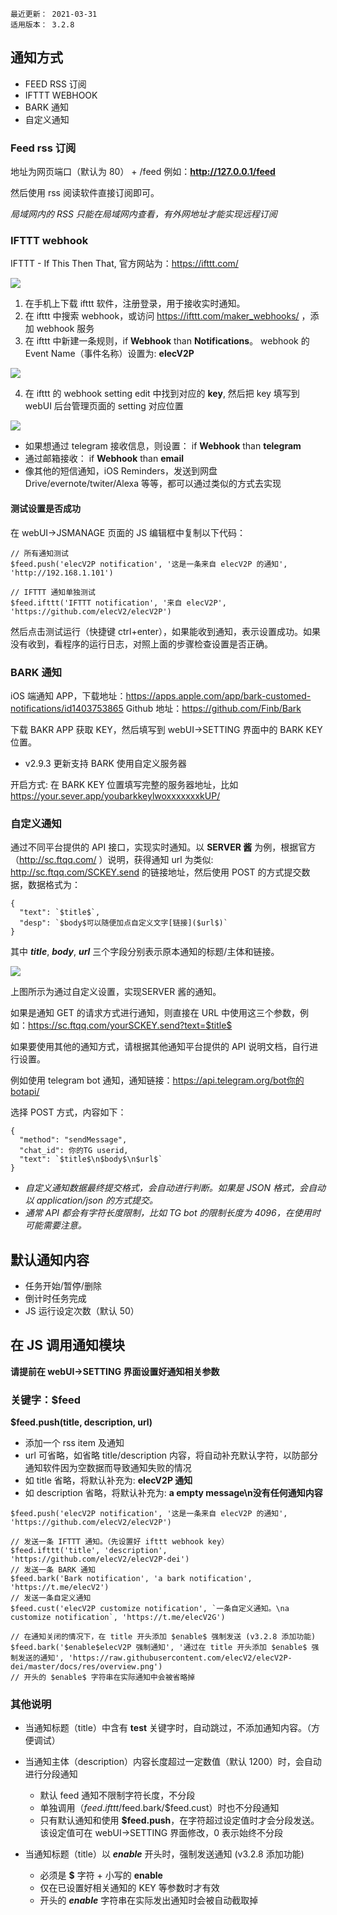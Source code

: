 ```
最近更新： 2021-03-31
适用版本： 3.2.8
```

## 通知方式

- FEED RSS 订阅
- IFTTT WEBHOOK
- BARK 通知
- 自定义通知

### Feed rss 订阅

地址为网页端口（默认为 80） + /feed
例如：**http://127.0.0.1/feed**

然后使用 rss 阅读软件直接订阅即可。

*局域网内的 RSS 只能在局域网内查看，有外网地址才能实现远程订阅*

### IFTTT webhook

IFTTT - If This Then That, 官方网站为：https://ifttt.com/

![](https://raw.githubusercontent.com/elecV2/elecV2P-dei/master/docs/res/iftttnotify.png)

1. 在手机上下载 ifttt 软件，注册登录，用于接收实时通知。
2. 在 ifttt 中搜索 webhook，或访问 https://ifttt.com/maker_webhooks/ ，添加 webhook 服务
3. 在 ifttt 中新建一条规则，if **Webhook** than **Notifications**。 webhook 的 Event Name（事件名称）设置为: **elecV2P**

![](https://raw.githubusercontent.com/elecV2/elecV2P-dei/master/docs/res/setiftttm.jpg)

4. 在 ifttt 的 webhook setting edit 中找到对应的 **key**, 然后把 key 填写到 webUI 后台管理页面的 setting 对应位置

![](https://raw.githubusercontent.com/elecV2/elecV2P-dei/master/docs/res/setifttt.png)

* 如果想通过 telegram 接收信息，则设置： if **Webhook** than **telegram**
* 通过邮箱接收： if **Webhook** than **email**
* 像其他的短信通知，iOS Reminders，发送到网盘Drive/evernote/twiter/Alexa 等等，都可以通过类似的方式去实现

#### 测试设置是否成功

在 webUI->JSMANAGE 页面的 JS 编辑框中复制以下代码：

``` JS
// 所有通知测试
$feed.push('elecV2P notification', '这是一条来自 elecV2P 的通知', 'http://192.168.1.101')

// IFTTT 通知单独测试
$feed.ifttt('IFTTT notification', '来自 elecV2P', 'https://github.com/elecV2/elecV2P')
```

然后点击测试运行（快捷键 ctrl+enter），如果能收到通知，表示设置成功。如果没有收到，看程序的运行日志，对照上面的步骤检查设置是否正确。

### BARK 通知

iOS 端通知 APP，下载地址：https://apps.apple.com/app/bark-customed-notifications/id1403753865
Github 地址：https://github.com/Finb/Bark

下载 BAKR APP 获取 KEY，然后填写到 webUI->SETTING 界面中的 BARK KEY 位置。

* v2.9.3 更新支持 BARK 使用自定义服务器

开启方式: 在 BARK KEY 位置填写完整的服务器地址，比如 https://your.sever.app/youbarkkeylwoxxxxxxxkUP/

### 自定义通知

通过不同平台提供的 API 接口，实现实时通知。以 **SERVER 酱** 为例，根据官方（http://sc.ftqq.com/ ）说明，获得通知 url 为类似: http://sc.ftqq.com/SCKEY.send 的链接地址，然后使用 POST 的方式提交数据，数据格式为：

```
{
  "text": `$title$`,
  "desp": `$body$可以随便加点自定义文字[链接]($url$)`
}
```

其中 **$title$**, **$body$**, **$url$** 三个字段分别表示原本通知的标题/主体和链接。

![](https://raw.githubusercontent.com/elecV2/elecV2P-dei/master/docs/res/custnotify.png)

上图所示为通过自定义设置，实现SERVER 酱的通知。

如果是通知 GET 的请求方式进行通知，则直接在 URL 中使用这三个参数，例如：https://sc.ftqq.com/yourSCKEY.send?text=$title$

如果要使用其他的通知方式，请根据其他通知平台提供的 API 说明文档，自行进行设置。

例如使用 telegram bot 通知，通知链接：https://api.telegram.org/bot你的botapi/

选择 POST 方式，内容如下：

```
{
  "method": "sendMessage",
  "chat_id": 你的TG userid,
  "text": `$title$\n$body$\n$url$`
}
```

- *自定义通知数据最终提交格式，会自动进行判断。如果是 JSON 格式，会自动以 application/json 的方式提交。*
- *通常 API 都会有字符长度限制，比如 TG bot 的限制长度为 4096，在使用时可能需要注意。*

## 默认通知内容

- 任务开始/暂停/删除
- 倒计时任务完成
- JS 运行设定次数（默认 50）

## 在 JS 调用通知模块

**请提前在 webUI->SETTING 界面设置好通知相关参数**

### 关键字：$feed

**$feed.push(title, description, url)**

- 添加一个 rss item 及通知
- url 可省略，如省略 title/description 内容，将自动补充默认字符，以防部分通知软件因为空数据而导致通知失败的情况
- 如 title 省略，将默认补充为: **elecV2P 通知**
- 如 description 省略，将默认补充为: **a empty message\n没有任何通知内容**

``` JS example
$feed.push('elecV2P notification', '这是一条来自 elecV2P 的通知', 'https://github.com/elecV2/elecV2P')

// 发送一条 IFTTT 通知。（先设置好 ifttt webhook key）
$feed.ifttt('title', 'description', 'https://github.com/elecV2/elecV2P-dei')   
// 发送一条 BARK 通知
$feed.bark('Bark notification', 'a bark notification', 'https://t.me/elecV2')
// 发送一条自定义通知
$feed.cust('elecV2P customize notification', `一条自定义通知。\na customize notification`, 'https://t.me/elecV2G')

// 在通知关闭的情况下，在 title 开头添加 $enable$ 强制发送 (v3.2.8 添加功能)
$feed.bark('$enable$elecV2P 强制通知', '通过在 title 开头添加 $enable$ 强制发送的通知', 'https://raw.githubusercontent.com/elecV2/elecV2P-dei/master/docs/res/overview.png')
// 开头的 $enable$ 字符串在实际通知中会被省略掉
```

### 其他说明

- 当通知标题（title）中含有 **test** 关键字时，自动跳过，不添加通知内容。（方便调试）
- 当通知主体（description）内容长度超过一定数值（默认 1200）时，会自动进行分段通知
  - 默认 feed 通知不限制字符长度，不分段
  - 单独调用（$feed.ifttt/$feed.bark/$feed.cust）时也不分段通知
  - 只有默认通知和使用 **$feed.push**，在字符超过设定值时才会分段发送。该设定值可在 webUI->SETTING 界面修改，0 表示始终不分段

- 当通知标题（title）以 **$enable$** 开头时，强制发送通知 (v3.2.8 添加功能)
  - 必须是 **$** 字符 + 小写的 **enable**
  - 仅在已设置好相关通知的 KEY 等参数时才有效
  - 开头的 **$enable$** 字符串在实际发出通知时会被自动截取掉